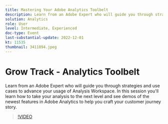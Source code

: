 ```yaml
---
title: Mastering Your Adobe Analytics Toolbelt
description: Learn from an Adobe Expert who will guide you through strategies and use cases to advance your usage of Analysis Workspace. In this session you'll learn how to take your analysis to the next level and see demos of the newest features in Adobe Analytics to help you craft your customer journey story.
solution: Analytics
role: User
level: Intermediate, Experienced
doc-type: Event
last-substantial-update: 2022-12-01
kt: 11535
thumbnail: 3411894.jpeg
---
```

# Grow Track - Analytics Toolbelt  

Learn from an Adobe Expert who will guide you through strategies and use cases to advance your usage of Analysis Workspace. In this session you'll learn how to take your analysis to the next level and see demos of the newest features in Adobe Analytics to help you craft your customer journey story.

>[!VIDEO](https://video.tv.adobe.com/v/3411894/?quality=12&learn=on)

